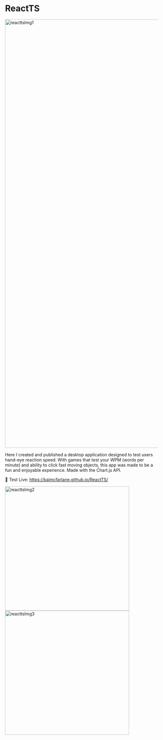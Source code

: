 # ReactTS

<img width="1411" alt="reacttsImg1" src="https://github.com/kaimcfarlane/React_TS/assets/87865378/af418f15-b21b-4559-8cf7-02368a423881">

Here I created and published a desktop application designed to test users hand-eye reaction speed. With games that test your WPM (words per minute) and ability to click fast moving objects, this app was made to be a fun and enjoyable experience. Made with the Chart.js API.

🚀 Test Live: https://kaimcfarlane.github.io/ReactTS/

<div display="inline-flex">
<img width="409" alt="reacttsImg2" src="https://github.com/kaimcfarlane/React_TS/assets/87865378/992d5a4d-ce3e-4d22-945b-4e7120b4fe97">
<img width="409" alt="reacttsImg3" src="https://github.com/kaimcfarlane/React_TS/assets/87865378/14c1a566-7e53-40dd-8e2a-6d44f507b8ba">
</div>
